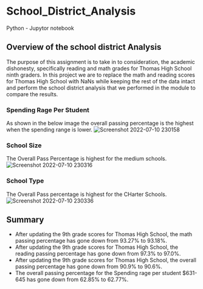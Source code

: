 # School_District_Analysis
Python - Jupytor notebook
## Overview of the school district Analysis

The purpose of this assignment is to take in to consideration, the academic dishonesty, specifically reading and math grades for Thomas High School ninth graders. In this project we are to replace the math and reading scores for Thomas High School with NaNs while keeping the rest of the data intact and perform the school district analysis that we performed in the module to compare the results.

### Spending Rage Per Student
As shown in the below image the overall passing percentage is the highest when the spending range is lower.
![Screenshot 2022-07-10 230158](https://user-images.githubusercontent.com/105166481/178181032-b9232792-1cf2-4998-b4cb-23c1a8f362ef.png)


### School Size
The Overall Pass Percentage is highest for the medium schools.
![Screenshot 2022-07-10 230316](https://user-images.githubusercontent.com/105166481/178181035-05bb750e-7523-470e-b5e4-30a17d19e08d.png)

### School Type

The Overall Pass percentage is highest for the CHarter Schools.
![Screenshot 2022-07-10 230336](https://user-images.githubusercontent.com/105166481/178181036-225da6d2-83e8-449f-bbcb-be49eebb9b4b.png)

## Summary
* After updating the 9th grade scores for Thomas High School, the math passing percentage has gone down from 93.27% to 93.18%.
* After updating the 9th grade scores for Thomas High School, the reading passing percentage has gone down from 97.3% to 97.0%.
* After updating the 9th grade scores for Thomas High School, the overall passing percentage has gone down from 90.9% to 90.6%.
* The overall passing percentage for the Spending rage per student $631-645 has gone down from 62.85% to 62.77%.

